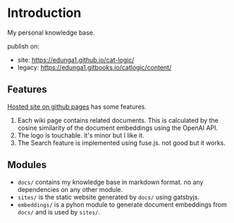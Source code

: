 # Introduction

My personal knowledge base.

publish on:
* site: https://edunga1.github.io/cat-logic/
* legacy: https://edunga1.gitbooks.io/catlogic/content/

## Features

[Hosted site on github pages](https://edunga1.github.io/cat-logic/) has some features.

1. Each wiki page contains related documents. This is calculated by the cosine similarity of the document embeddings using the OpenAI API.
1. The logo is touchable. it's minor but I like it.
1. The Search feature is implemented using fuse.js. not good but it works.

## Modules

- `docs/` contains my knowledge base in markdown format. no any dependencies on any other module.
- `sites/` is the static website generated by `docs/` using gatsbyjs.
- `embeddings/` is a pyhon module to generate document embeddings from `docs/` and is used by `sites/`.
